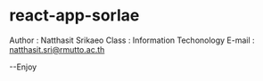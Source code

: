 # react-app-sorlae
Author : Natthasit Srikaeo
Class  : Information Techonology
E-mail : natthasit.sri@rmutto.ac.th

--Enjoy